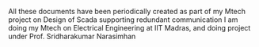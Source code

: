 All these documents have been periodically created as part of my Mtech project on Design of Scada supporting redundant communication
I am doing my Mtech on Electrical Engineering at IIT Madras, and doing project under Prof. Sridharakumar Narasimhan
